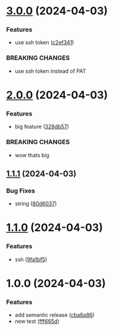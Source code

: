 # [3.0.0](https://github.com/janstfr/testing-semantic/compare/v2.0.0...v3.0.0) (2024-04-03)


### Features

* use ssh token ([c2ef341](https://github.com/janstfr/testing-semantic/commit/c2ef341fdbc15efd07ba29eaff2482b56e82663b))


### BREAKING CHANGES

* use ssh token instead of PAT

# [2.0.0](https://github.com/janstfr/testing-semantic/compare/v1.1.1...v2.0.0) (2024-04-03)


### Features

* big feature ([328db57](https://github.com/janstfr/testing-semantic/commit/328db578266d1fa7b17383850ca4d30b9646a44c))


### BREAKING CHANGES

* wow thats big

## [1.1.1](https://github.com/janstfr/testing-semantic/compare/v1.1.0...v1.1.1) (2024-04-03)


### Bug Fixes

* string ([80d6037](https://github.com/janstfr/testing-semantic/commit/80d60378c3c1bffee268f63bc3c1cfd80d9c2165))

# [1.1.0](https://github.com/janstfr/testing-semantic/compare/v1.0.0...v1.1.0) (2024-04-03)


### Features

* ssh ([9fa1bf5](https://github.com/janstfr/testing-semantic/commit/9fa1bf5b2401d5a7c753b284b5c13db7d2ff6bb7))

# 1.0.0 (2024-04-03)


### Features

* add semantic release ([cba8a86](https://github.com/janstfr/testing-semantic/commit/cba8a86224849b18f4c0970ef5fd3cdba337f329))
* new test ([fff665d](https://github.com/janstfr/testing-semantic/commit/fff665dec2e8c0bf76fdadb6f2e9eed89995a129))
